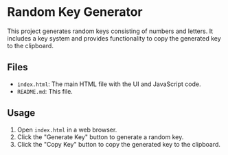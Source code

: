 # Random Key Generator

This project generates random keys consisting of numbers and letters. It includes a key system and provides functionality to copy the generated key to the clipboard.

## Files

- `index.html`: The main HTML file with the UI and JavaScript code.
- `README.md`: This file.

## Usage

1. Open `index.html` in a web browser.
2. Click the "Generate Key" button to generate a random key.
3. Click the "Copy Key" button to copy the generated key to the clipboard.
